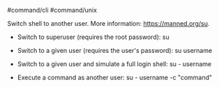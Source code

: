 #command/cli #command/unix

  Switch shell to another user.
  More information: https://manned.org/su.

  - Switch to superuser (requires the root password):
    su

  - Switch to a given user (requires the user's password):
    su username

  - Switch to a given user and simulate a full login shell:
    su - username

  - Execute a command as another user:
    su - username -c "command"

